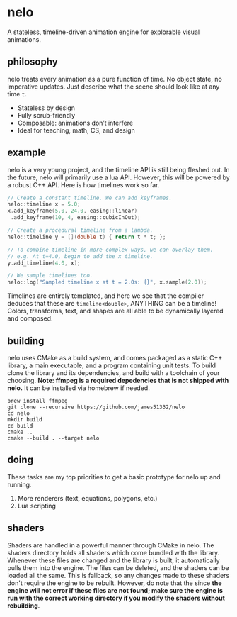 # nelo

A stateless, timeline-driven animation engine for explorable visual animations.

## philosophy

nelo treats every animation as a pure function of time. No object state, no imperative updates. Just describe what the scene should look like at any time `t`.

* Stateless by design
* Fully scrub-friendly
* Composable: animations don’t interfere
* Ideal for teaching, math, CS, and design

## example

nelo is a very young project, and the timeline API is still being fleshed out. In the future, nelo will primarily use a lua API. However, this will be powered by a robust C++ API. Here is how timelines work so far.

```cpp
// Create a constant timeline. We can add keyframes.
nelo::timeline x = 5.0;
x.add_keyframe(5.0, 24.0, easing::linear)
 .add_keyframe(10, 4, easing::cubicInOut);

// Create a procedural timeline from a lambda.
nelo::timeline y = [](double t) { return t * t; };

// To combine timeline in more complex ways, we can overlay them. 
// e.g. At t=4.0, begin to add the x timeline.
y.add_timeline(4.0, x);

// We sample timelines too.
nelo::log("Sampled timeline x at t = 2.0s: {}", x.sample(2.0));
```

Timelines are entirely templated, and here we see that the compiler deduces that these are `timeline<double>`, ANYTHING can be a timeline! Colors, transforms, text, and shapes are all able to be dynamically layered and composed.

## building

nelo uses CMake as a build system, and comes packaged as a static C++ library, a main executable, and a program containing unit tests. To build clone the library and its dependencies, and build with a toolchain of your choosing. **Note: ffmpeg is a required depedencies that is not shipped with nelo.** It can be installed via homebrew if needed.

```
brew install ffmpeg
git clone --recursive https://github.com/james51332/nelo
cd nelo
mkdir build
cd build
cmake ..
cmake --build . --target nelo
```

## doing

These tasks are my top priorities to get a basic prototype for nelo up and running.
1. More renderers (text, equations, polygons, etc.)
2. Lua scripting

## shaders

Shaders are handled in a powerful manner through CMake in nelo. The shaders directory holds all shaders which come bundled with the library. Whenever these files are changed and the library is built, it automatically pulls them into the engine. The files can be deleted, and the shaders can be loaded all the same. This is fallback, so any changes made to these shaders don't require the engine to be rebuilt. However, do note that the since **the engine will not error if these files are not found; make sure the engine is run with the correct working directory if you modify the shaders without rebuilding**.
